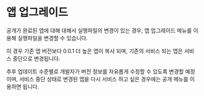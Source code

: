 # 앱 업그레이드

공개가 완료된 앱에 대해 대해서 실행파일의 변경이 있는 경우, 앱 업그레이드 메뉴를 이용해 실행파일을 변경할 수 있습니다.

이 경우 기존 앱 버전보다 0.0.1 더 높은 앱이 복사 되며, 기존의 서비스 되는 앱은 서비스 중단으로 변경됩니다. 

추후 업데이트 수준별로 개발자가 버전 정보를 자유롭게 수정할 수 있도록 변경할 예정이며, 서비스 중단 상태로 변경된 앱을 다시 서비스 하고 싶은 경우에는 공개 메뉴를 이용하면 됩니다.
